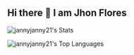 ## Hi there 👋 I am Jhon Flores

![jannyjanny21's Stats](https://github-readme-stats.vercel.app/api?username=jannyjanny21&theme=onedark&show_icons=true&hide_border=false&count_private=true)

![jannyjanny21's Top Languages](https://github-readme-stats.vercel.app/api/top-langs/?username=jannyjanny21&theme=onedark&show_icons=true&hide_border=false&layout=compact)
